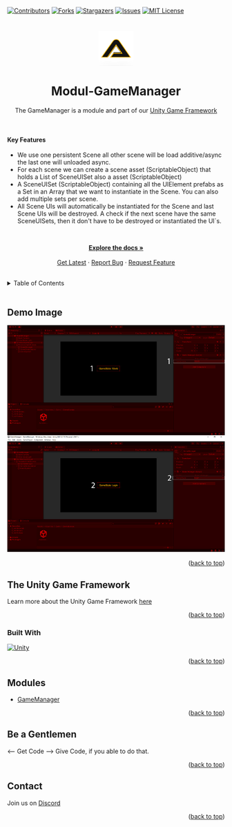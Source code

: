 [![Contributors][contributors-shield]][contributors-url]
[![Forks][forks-shield]][forks-url]
[![Stargazers][stars-shield]][stars-url]
[![Issues][issues-shield]][issues-url]
[![MIT License][license-shield]][license-url]
# 
<!-- PROJECT LOGO -->
<div align="center">
    <a href="https://github.com/Assambra">
        <img src="Github/Images/Assambra-Logo-512x512.png" alt="Logo" width="80" height="80">
    </a>
    <h1 align="center">Modul-GameManager</h1>
    <p align="center">
        The GameManager is a module and part of our <a href="https://github.com/Assambra/Unity-Game-Framework">Unity Game Framework</a>
    </p>
</div>
<br /> 
    <h4>Key Features</h4>
    <ul>
        <li>We use one persistent Scene all other scene will be load additive/async the last one will unloaded async.</li>
        <li>For each scene we can create a scene asset (ScriptableObject) that holds a List of SceneUISet also a asset (ScriptableObject) </li>
        <li>A SceneUISet (ScriptableObject) containing all the UIElement prefabs as a Set in an Array that we want to instantiate in the Scene. You can also add multiple sets per scene.</li>
        <li>All Scene UIs will automatically be instantiated for the Scene and last Scene UIs will be destroyed. A check if the next scene have the same SceneUISets, then it don't have to be  destroyed or instantiated the UI`s.</li>
    </ul>
    <br />
    <p align="center">
    <a href="https://github.com/Assambra/Module-GameManager/wiki"><strong>Explore the docs »</strong></a>
    <br />
    <br />
    <a href="https://github.com/Assambra/Module-GameManager/releases">Get Latest</a>
    ·
    <a href="https://github.com/Assambra/Module-GameManager/issues">Report Bug</a>
    ·
    <a href="https://github.com/Assambra/Module-GameManager/issues">Request Feature</a>
  </p>
<br />

<!-- TABLE OF CONTENTS -->
<details>
    <summary>Table of Contents</summary>
    <ol>
        <li><a href="#demo-image">Demo Image</a></li>
        <li>
            <a href="#the-unity-game-framework">The Unity Game Framework</a>
            <ul>
                <li><a href="#built-with">Built With</a></li>
            </ul>
        </li>
        <li><a href="#modules">Modules</a></li>
        <li><a href="#be-a-gentlemen">Be a Gentlemen</a></li>
        <li><a href="#contact">Contact</a></li>
    </ol>
</details>
<br />

<!-- Demo Image-->
## Demo Image
![Our Demo Scene][product-screenshot]
<p align="right">(<a href="#readme-top">back to top</a>)</p>

<!-- ABOUT THE PROJECT -->
## The Unity Game Framework
Learn more about the Unity Game Framework <a href="https://github.com/Assambra/Unity-Game-Framework#the-unity-game-framework">here</a>
<p align="right">(<a href="#readme-top">back to top</a>)</p>

### Built With
[![Unity][Unity.com]][Unity-url]
<p align="right">(<a href="#readme-top">back to top</a>)</p>

<!-- MODULES -->
## Modules
<ul>
    <li><a href="https://github.com/Assambra/Module-GameManager">GameManager</a></li>
</ul>
<p align="right">(<a href="#readme-top">back to top</a>)</p>

<!-- Be a Gentlemen-->
## Be a Gentlemen
<-- Get Code --> Give Code, if you able to do that.
<p align="right">(<a href="#readme-top">back to top</a>)</p>

<!-- Contact -->
## Contact
Join us on <a href="https://discord.gg/qyCdkYSWVG">Discord</a>
<p align="right">(<a href="#readme-top">back to top</a>)</p>

[contributors-shield]: https://img.shields.io/github/contributors/Assambra/Module-GameManager.svg?style=for-the-badge
[contributors-url]: https://github.com/Assambra/Module-GameManager/graphs/contributors
[forks-shield]: https://img.shields.io/github/forks/Assambra/Module-GameManager.svg?style=for-the-badge
[forks-url]: https://github.com/Assambra/Module-GameManager/network/members
[stars-shield]: https://img.shields.io/github/stars/Assambra/Module-GameManager.svg?style=for-the-badge
[stars-url]: https://github.com/Assambra/Module-GameManager/stargazers
[issues-shield]: https://img.shields.io/github/issues/Assambra/Module-GameManager.svg?style=for-the-badge
[issues-url]: https://github.com/Assambra/Module-GameManager/issues
[license-shield]: https://img.shields.io/github/license/Assambra/Module-GameManager.svg?style=for-the-badge
[license-url]: https://github.com/Assambra/Module-GameManager/blob/main/LICENSE
[product-screenshot]: Github/Images/GameManager-Demo-v1.0.0.jpg
[Unity-url]: https://www.unity.com 
[Unity.com]: https://img.shields.io/badge/Unity-000000.svg?style=for-the-badge&logo=unity&logoColor=white

